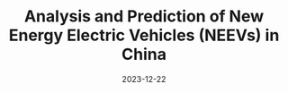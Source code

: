 ---
title: "Analysis and Prediction of New Energy Electric Vehicles (NEEVs) in China"
collection: conferences
permalink: /publication/yataibei
date: 2023-12-22
year: "2023"
venue: "Asia-Pacific Cup Organizing Committee"
spotlight: 
city: 
state: ""
thumbnail: "yataibei.png"
teaser : 
authors: "Yujie Jia, Xudong Shen, Shuhua Lin"
bibtex: 
uri: yataibei.pdf
supp:
arxiv: 
project: 
source: 
poster: 
data:
---